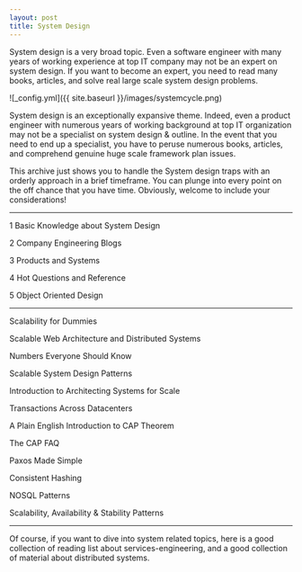 ```yaml
---
layout: post
title: System Design
---
```


System design is a very broad topic. Even a software engineer with many years of working experience at top IT company may not be an expert on system design. If you want to become an expert, you need to read many books, articles, and solve real large scale system design problems.

![_config.yml]({{ site.baseurl }}/images/systemcycle.png)

<p>System design is an exceptionally expansive theme. Indeed, even a product engineer with numerous years of working background at top IT organization may not be a specialist on system design &  outline. In the event that you need to end up a specialist, you have to peruse numerous books, articles, and comprehend genuine huge scale framework plan issues. </p>
<p></p>
<p>This archive just shows you to handle the System design traps with an orderly approach in a brief timeframe. You can plunge into every point on the off chance that you have time. Obviously, welcome to include your considerations! </p>
<hr/>

<p>1 Basic Knowledge about System Design</p>
<p>2 Company Engineering Blogs</p>
<p>3 Products and Systems</p>
<p>4 Hot Questions and Reference</p>
<p>5 Object Oriented Design</p>

<hr/>


<p>Scalability for Dummies</p>
<p>Scalable Web Architecture and Distributed Systems</p>
<p>Numbers Everyone Should Know</p>
<p>Scalable System Design Patterns</p>
<p>Introduction to Architecting Systems for Scale</p>
<p>Transactions Across Datacenters</p>
<p>A Plain English Introduction to CAP Theorem</p>
<p>The CAP FAQ</p>
<p>Paxos Made Simple</p>
<p>Consistent Hashing</p>
<p>NOSQL Patterns</p>
<p>Scalability, Availability & Stability Patterns</p>

<hr/>

Of course, if you want to dive into system related topics, here is a good collection of reading list about services-engineering, and a good collection of material about distributed systems.



